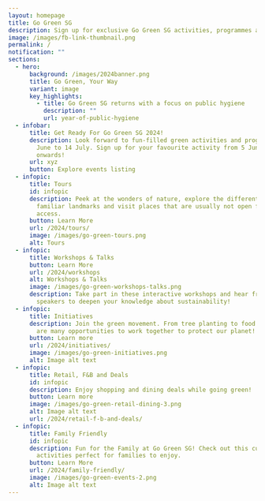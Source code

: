 ```yaml
---
layout: homepage
title: Go Green SG
description: Sign up for exclusive Go Green SG activities, programmes and experiences!
image: /images/fb-link-thumbnail.png
permalink: /
notification: ""
sections:
  - hero:
      background: /images/2024banner.png
      title: Go Green, Your Way
      variant: image
      key_highlights:
        - title: Go Green SG returns with a focus on public hygiene
          description: ""
          url: year-of-public-hygiene
  - infobar:
      title: Get Ready For Go Green SG 2024!
      description: Look forward to fun-filled green activities and programmes from 12
        June to 14 July. Sign up for your favourite activity from 5 June
        onwards!
      url: xyz
      button: Explore events listing
  - infopic:
      title: Tours
      id: infopic
      description: Peek at the wonders of nature, explore the different sides of
        familiar landmarks and visit places that are usually not open for public
        access.
      button: Learn More
      url: /2024/tours/
      image: /images/go-green-tours.png
      alt: Tours
  - infopic:
      title: Workshops & Talks
      button: Learn More
      url: /2024/workshops
      alt: Workshops & Talks
      image: /images/go-green-workshops-talks.png
      description: Take part in these interactive workshops and hear from inspiring
        speakers to deepen your knowledge about sustainability!
  - infopic:
      title: Initiatives
      description: Join the green movement. From tree planting to food rescue, there
        are many opportunities to work together to protect our planet!
      button: Learn more
      url: /2024/initiatives/
      image: /images/go-green-initiatives.png
      alt: Image alt text
  - infopic:
      title: Retail, F&B and Deals
      id: infopic
      description: Enjoy shopping and dining deals while going green!
      button: Learn more
      image: /images/go-green-retail-dining-3.png
      alt: Image alt text
      url: /2024/retail-f-b-and-deals/
  - infopic:
      title: Family Friendly
      id: infopic
      description: Fun for the Family at Go Green SG! Check out this curated list of
        activities perfect for families to enjoy.
      button: Learn More
      url: /2024/family-friendly/
      image: /images/go-green-events-2.png
      alt: Image alt text
---
```

